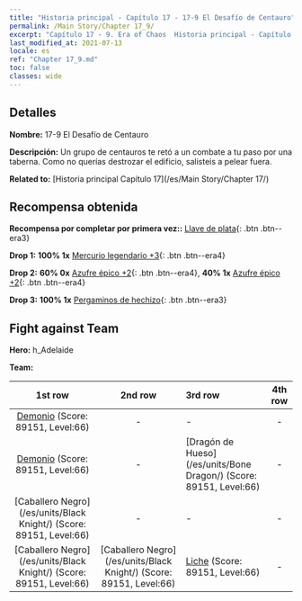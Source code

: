 ```yaml
---
title: "Historia principal - Capítulo 17 - 17-9 El Desafío de Centauro"
permalink: /Main Story/Chapter 17_9/
excerpt: "Capítulo 17 - 9. Era of Chaos  Historia principal - Capítulo 17_9. 17-9 El Desafío de Centauro"
last_modified_at: 2021-07-13
locale: es
ref: "Chapter 17_9.md"
toc: false
classes: wide
---
```


## Detalles

 **Nombre:** 17-9 El Desafío de Centauro

 **Descripción:** Un grupo de centauros te retó a un combate a tu paso por una taberna. Como no querías destrozar el edificio, salisteis a pelear fuera.

 **Related to:** [Historia principal Capítulo 17](/es/Main Story/Chapter 17/)

## Recompensa obtenida

 **Recompensa por completar por primera vez::** [Llave de plata](/ItemsES/con_693/){: .btn .btn--era3}

 **Drop 1:** **100% 1x** [Mercurio legendario +3](/ItemsES/mat_56/){: .btn .btn--era4}

 **Drop 2:** **60% 0x** [Azufre épico +2](/ItemsES/mat_50/){: .btn .btn--era4}, **40% 1x** [Azufre épico +2](/ItemsES/mat_50/){: .btn .btn--era4}

 **Drop 3:** **100% 1x** [Pergaminos de hechizo](/ItemsES/con_694/){: .btn .btn--era3}


## Fight against Team
 **Hero:** h_Adelaide

 **Team:**


  | 1st row | 2nd row | 3rd row | 4th row |
  |:----:|:----:|:----|:----:|
  | [Demonio](/es/units/Demon/) (Score: 89151, Level:66)  | - | - | - |
  | [Demonio](/es/units/Demon/) (Score: 89151, Level:66)  | - | [Dragón de Hueso](/es/units/Bone Dragon/) (Score: 89151, Level:66)  | - |
  | [Caballero Negro](/es/units/Black Knight/) (Score: 89151, Level:66)  | - | - | - |
  | [Caballero Negro](/es/units/Black Knight/) (Score: 89151, Level:66)  | [Caballero Negro](/es/units/Black Knight/) (Score: 89151, Level:66)  | [Liche](/es/units/Lich/) (Score: 89151, Level:66)  | - |


